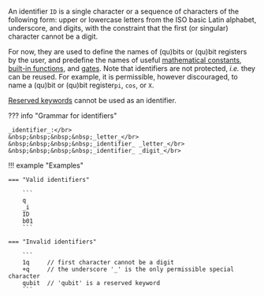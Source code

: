 An identifier `ID` is a single character or a sequence of characters of the following form:
upper or lowercase letters from the ISO basic Latin alphabet, underscore, and digits,
with the constraint that the first (or singular) character cannot be a digit.

For now, they are used to define the names of (qu)bits or (qu)bit registers by the user,
and predefine the names of useful [mathematical constants](../expressions/predefined_constants.md),
[built-in functions](../expressions/builtin_functions.md),
and [gates](../instructions/gates.md).
Note that identifiers are not protected, _i.e._ they can be reused. 
For example, it is permissible, however discouraged, to name a (qu)bit or (qu)bit register`pi`, `cos`, or `X`.

[Reserved keywords](keywords) cannot be used as an identifier.

??? info "Grammar for identifiers"

    _identifier_:</br>
    &nbsp;&nbsp;&nbsp;&nbsp;_letter_</br>
    &nbsp;&nbsp;&nbsp;&nbsp;_identifier_ _letter_</br>
    &nbsp;&nbsp;&nbsp;&nbsp;_identifier_ _digit_</br>

!!! example "Examples"

    === "Valid identifiers"

        ```
        q
        _i
        ID
        b01
        ```
    
    === "Invalid identifiers" 
        
        ```
        1q	   // first character cannot be a digit
        +q     // the underscore '_' is the only permissible special character 
        qubit  // 'qubit' is a reserved keyword
        ```
